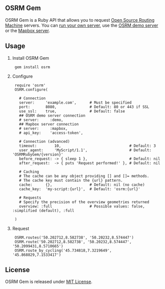 ## OSRM Gem

OSRM Gem is a Ruby API that allows you to request [Open Source Routing Machine](http://project-osrm.org/) servers.
You can [run your own server](https://github.com/Project-OSRM/osrm-backend/wiki), use the [OSRM demo server](https://github.com/Project-OSRM/osrm-backend/wiki/Demo-server) or the [Mapbox server](https://www.mapbox.com/developers/).

## Usage

1. Install OSRM Gem

        gem install osrm

2. Configure

        require 'osrm'
        OSRM.configure(

          # Connection
          server:     'example.com',      # Must be specified
          port:       8080,               # Default: 80 or 443 if SSL
          use_ssl:    true,               # Default: false
          ## OSRM demo server connection
          # server:     :demo,
          ## Mapbox server connection
          # server:     :mapbox,
          # api_key:    'access-token',

          # Connection (advanced)
          timeout:        10,                               # Default: 3
          user_agent:     'MyScript/1.1',                   # Default: 'OSRMRubyGem/{version}'
          before_request: -> { sleep 1 },                   # Default: nil
          after_request:  -> { puts 'Request performed!' }, # Default: nil

          # Caching
          # The cache can be any object providing [] and []= methods.
          # The cache key must contain the {url} pattern.
          cache:      {},                 # Default: nil (no cache)
          cache_key:  'my-script:{url}',  # Default: 'osrm:{url}'

          # Requests
          # Specify the precision of the overview geometries returned
          overview: :full                 # Possible values: false, :simplified (default), :full

        )

3. Request

        OSRM.routes('50.202712,8.582738', '50.20232,8.574447')
        OSRM.route('50.202712,8.582738', '50.20232,8.574447', '50.2099431,8.5710665')
        OSRM.route_by_cycling('45.734818,7.3219649', '45.868829,7.1533417')

## License

OSRM Gem is released under [MIT License](https://opensource.org/licenses/MIT).
